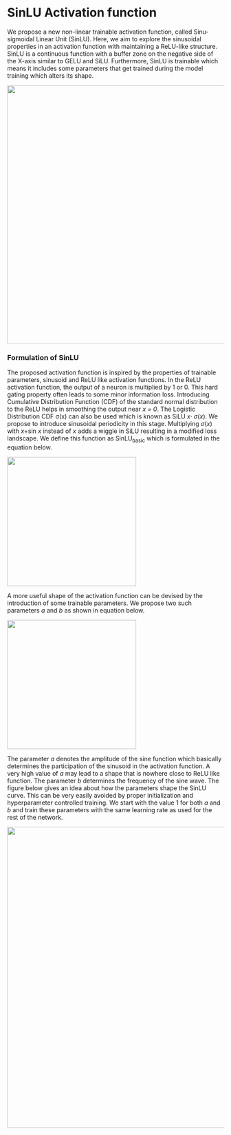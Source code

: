# SinLU Activation function

We propose a new non-linear trainable activation function, called Sinu-sigmoidal Linear Unit (SinLU). Here, we aim to explore the sinusoidal properties in an activation function with maintaining a ReLU-like structure. SinLU is a continuous function with a buffer zone on the negative side of the X-axis similar to GELU and SiLU. Furthermore, SinLU is trainable which means it includes some parameters that get trained during the model training which alters its shape.

<img src="https://user-images.githubusercontent.com/31564734/121135309-00ba1280-c852-11eb-819f-35bc2c2aac03.jpg" width="600px"/>

### Formulation of SinLU
The proposed activation function is inspired by the properties of trainable parameters, sinusoid and ReLU like activation functions. In the ReLU activation function, the output of a neuron is multiplied by 1 or 0. This hard gating property often leads to some minor information loss. Introducing Cumulative Distribution Function (CDF) of the standard normal distribution to the ReLU helps in smoothing the output near *x = 0*. The Logistic Distribution CDF &sigma;(x) can also be used which is known as SiLU *x*⋅ *σ*(*x*). We propose to introduce sinusoidal periodicity in this stage. Multiplying *σ*(*x*) with *x*+sin *x* instead of *x* adds a wiggle in SiLU resulting in a modified loss landscape. We define this function as SinLU<sub>basic</sub> which is formulated in the equation below. 

<img src="https://user-images.githubusercontent.com/31564734/121138086-fb11fc00-c854-11eb-9c8e-5986171b44f6.png" width="300px"/>

A more useful shape of the activation function can be devised by the introduction of some trainable parameters. We propose two such parameters *a* and *b* as shown in equation below.

<img src="https://user-images.githubusercontent.com/31564734/121140274-4927ff00-c857-11eb-906e-f118da50eb8c.png" width="300px"/>

The parameter *a* denotes the amplitude of the sine function which basically determines the participation of the sinusoid in the activation function. A very high value of *a* may lead to a shape that is nowhere close to ReLU like function. The parameter *b* determines the frequency of the sine wave. The figure below gives an idea about how the parameters shape the SinLU curve. This can be very easily avoided by proper initialization and hyperparameter controlled training. We start with the value 1 for both *a* and *b* and train these parameters with the same learning rate as used for the rest of the network.

<img src="https://user-images.githubusercontent.com/31564734/121140616-ade35980-c857-11eb-8f7d-9dc2a9356567.jpg" width="700px" />
